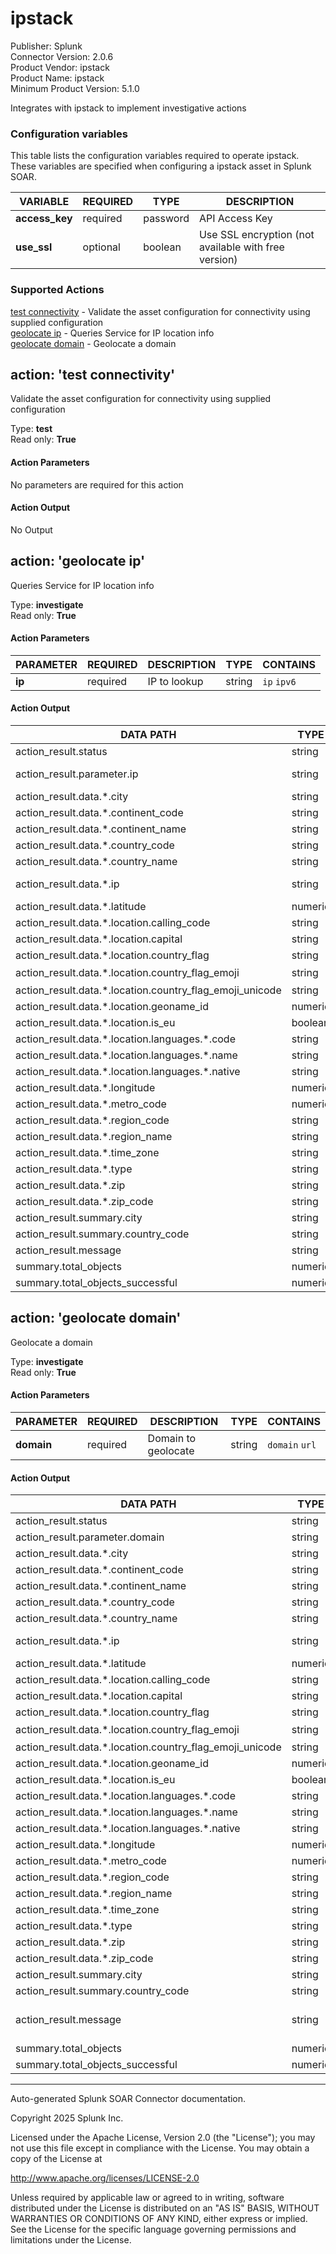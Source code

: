 # ipstack

Publisher: Splunk \
Connector Version: 2.0.6 \
Product Vendor: ipstack \
Product Name: ipstack \
Minimum Product Version: 5.1.0

Integrates with ipstack to implement investigative actions

### Configuration variables

This table lists the configuration variables required to operate ipstack. These variables are specified when configuring a ipstack asset in Splunk SOAR.

VARIABLE | REQUIRED | TYPE | DESCRIPTION
-------- | -------- | ---- | -----------
**access_key** | required | password | API Access Key |
**use_ssl** | optional | boolean | Use SSL encryption (not available with free version) |

### Supported Actions

[test connectivity](#action-test-connectivity) - Validate the asset configuration for connectivity using supplied configuration \
[geolocate ip](#action-geolocate-ip) - Queries Service for IP location info \
[geolocate domain](#action-geolocate-domain) - Geolocate a domain

## action: 'test connectivity'

Validate the asset configuration for connectivity using supplied configuration

Type: **test** \
Read only: **True**

#### Action Parameters

No parameters are required for this action

#### Action Output

No Output

## action: 'geolocate ip'

Queries Service for IP location info

Type: **investigate** \
Read only: **True**

#### Action Parameters

PARAMETER | REQUIRED | DESCRIPTION | TYPE | CONTAINS
--------- | -------- | ----------- | ---- | --------
**ip** | required | IP to lookup | string | `ip` `ipv6` |

#### Action Output

DATA PATH | TYPE | CONTAINS | EXAMPLE VALUES
--------- | ---- | -------- | --------------
action_result.status | string | | success failed |
action_result.parameter.ip | string | `ip` `ipv6` | 192.168.0.10 24a6:205:c00b:98f7:9103:6255:bf6:19d5 |
action_result.data.\*.city | string | | Mountain View |
action_result.data.\*.continent_code | string | | AS |
action_result.data.\*.continent_name | string | | Asia |
action_result.data.\*.country_code | string | | US |
action_result.data.\*.country_name | string | | United States |
action_result.data.\*.ip | string | `ip` `ipv6` | 216.58.100.174 2405:205:c00b:98f7:9103:6255:bf6:19d5 |
action_result.data.\*.latitude | numeric | | 37.4002 23.0013 |
action_result.data.\*.location.calling_code | string | | 91 |
action_result.data.\*.location.capital | string | | Washington D.C. |
action_result.data.\*.location.country_flag | string | `url` | http://assets.ipstack.com/flags/in.svg |
action_result.data.\*.location.country_flag_emoji | string | | 🆪🇳 |
action_result.data.\*.location.country_flag_emoji_unicode | string | | U+1F1EE U+1F1F3 |
action_result.data.\*.location.geoname_id | numeric | | 1270033 |
action_result.data.\*.location.is_eu | boolean | | True False |
action_result.data.\*.location.languages.\*.code | string | | hi |
action_result.data.\*.location.languages.\*.name | string | | English |
action_result.data.\*.location.languages.\*.native | string | | हन्दी |
action_result.data.\*.longitude | numeric | | -122.0004 72.6007 |
action_result.data.\*.metro_code | numeric | | 800 |
action_result.data.\*.region_code | string | | CA |
action_result.data.\*.region_name | string | | California |
action_result.data.\*.time_zone | string | | America/Los_Angeles |
action_result.data.\*.type | string | | ipv6 |
action_result.data.\*.zip | string | | 980000 |
action_result.data.\*.zip_code | string | | 94003 |
action_result.summary.city | string | | Mountain View |
action_result.summary.country_code | string | | US |
action_result.message | string | | City: Mountain View, Country code: US |
summary.total_objects | numeric | | 1 |
summary.total_objects_successful | numeric | | 1 |

## action: 'geolocate domain'

Geolocate a domain

Type: **investigate** \
Read only: **True**

#### Action Parameters

PARAMETER | REQUIRED | DESCRIPTION | TYPE | CONTAINS
--------- | -------- | ----------- | ---- | --------
**domain** | required | Domain to geolocate | string | `domain` `url` |

#### Action Output

DATA PATH | TYPE | CONTAINS | EXAMPLE VALUES
--------- | ---- | -------- | --------------
action_result.status | string | | success failed |
action_result.parameter.domain | string | `domain` `url` | https://test.com test.com |
action_result.data.\*.city | string | | Mountain View |
action_result.data.\*.continent_code | string | | NA |
action_result.data.\*.continent_name | string | | North America |
action_result.data.\*.country_code | string | | US |
action_result.data.\*.country_name | string | | United States |
action_result.data.\*.ip | string | `ip` `ipv6` | 192.168.0.4 2607:f8a0:4005:80b::230c |
action_result.data.\*.latitude | numeric | | 37.4002 37.001 |
action_result.data.\*.location.calling_code | string | | 1 |
action_result.data.\*.location.capital | string | | Washington D.C. |
action_result.data.\*.location.country_flag | string | `url` | http://path.to.api.com/flags/us.svg |
action_result.data.\*.location.country_flag_emoji | string | | 🆪🇸 |
action_result.data.\*.location.country_flag_emoji_unicode | string | | U+1F1FA U+1F1F8 |
action_result.data.\*.location.geoname_id | numeric | | 2964574 |
action_result.data.\*.location.is_eu | boolean | | True False |
action_result.data.\*.location.languages.\*.code | string | | en |
action_result.data.\*.location.languages.\*.name | string | | English |
action_result.data.\*.location.languages.\*.native | string | | English |
action_result.data.\*.longitude | numeric | | -122.0004 -97.002 |
action_result.data.\*.metro_code | numeric | | 800 |
action_result.data.\*.region_code | string | | CA |
action_result.data.\*.region_name | string | | California |
action_result.data.\*.time_zone | string | | America/Los_Angeles |
action_result.data.\*.type | string | | ipv6 |
action_result.data.\*.zip | string | | |
action_result.data.\*.zip_code | string | | 94003 |
action_result.summary.city | string | | Mountain View |
action_result.summary.country_code | string | | US |
action_result.message | string | | City: Mountain View, Country code: US City: None, Country code: US |
summary.total_objects | numeric | | 1 |
summary.total_objects_successful | numeric | | 1 |

______________________________________________________________________

Auto-generated Splunk SOAR Connector documentation.

Copyright 2025 Splunk Inc.

Licensed under the Apache License, Version 2.0 (the "License");
you may not use this file except in compliance with the License.
You may obtain a copy of the License at

http://www.apache.org/licenses/LICENSE-2.0

Unless required by applicable law or agreed to in writing,
software distributed under the License is distributed on an "AS IS" BASIS,
WITHOUT WARRANTIES OR CONDITIONS OF ANY KIND, either express or implied.
See the License for the specific language governing permissions and limitations under the License.

